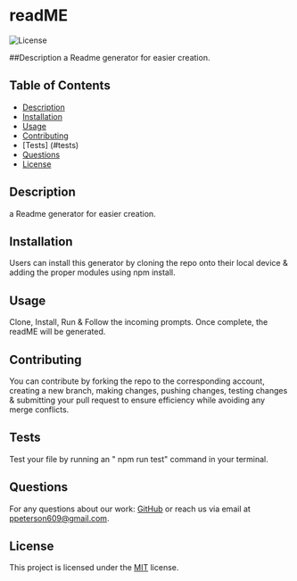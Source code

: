 # readME

  ![License](https://img.shields.io/badge/License-MIT-blue.svg)

  ##Description
  a Readme generator for easier creation.

  ## Table of Contents
  - [Description](#description)
  - [Installation](#installation)
  - [Usage](#usage)
  - [Contributing](#contributing)
  - [Tests] (#tests)
  - [Questions](#questions)
  - [License](#license)


  ## Description
  a Readme generator for easier creation.

  ## Installation
  Users can install this generator by cloning the repo onto their local device & adding the proper modules using npm install.

  ## Usage
  Clone, Install, Run & Follow the incoming prompts. Once complete, the readME will be generated.

  ## Contributing
  You can contribute by forking the repo to the corresponding account, creating a new branch, making changes, pushing changes, testing changes & submitting your pull request to ensure efficiency while avoiding any merge conflicts.
  
  ## Tests 
  Test your file by running an " npm run test" command in your terminal.

  ## Questions 
  For any questions about our work: 
  [GitHub](https://github.com/PPeterson609) or reach us via email at ppeterson609@gmail.com.

## License 
  This project is licensed under the [MIT](https://choosealicense.com/licenses/mit/) license.

